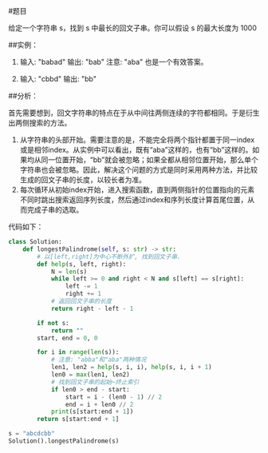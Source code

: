 #题目

给定一个字符串 s，找到 s 中最长的回文子串。你可以假设 s 的最大长度为 1000

##实例：
1. 输入: "babad"
输出: "bab"
注意: "aba" 也是一个有效答案。

2. 输入: "cbbd"
输出: "bb"

##分析：

首先需要想到，回文字符串的特点在于从中间往两侧连续的字符都相同。于是衍生出两侧搜索的方法。

1. 从字符串的头部开始。需要注意的是，不能完全将两个指针都置于同一index或是相邻index。从实例中可以看出，既有“aba”这样的，也有“bb”这样的。如果均从同一位置开始，“bb”就会被忽略；如果全都从相邻位置开始，那么单个字符串也会被忽略。因此，解决这个问题的方式是同时采用两种方法，并比较生成的回文子串的长度，以较长者为准。
2. 每次循环从初始index开始，进入搜索函数，直到两侧指针的位置指向的元素不同时跳出搜索返回序列长度，然后通过index和序列长度计算首尾位置，从而完成子串的选取。

代码如下：
~~~python
class Solution:
    def longestPalindrome(self, s: str) -> str:
        # 以[left,right]为中心不断外扩, 找到回文子串.
        def help(s, left, right):
            N = len(s)
            while left >= 0 and right < N and s[left] == s[right]:
                left -= 1
                right += 1
            # 返回回文子串的长度
            return right - left - 1

        if not s:
            return ""
        start, end = 0, 0

        for i in range(len(s)):
            # 注意: "abba"和"aba"两种情况
            len1, len2 = help(s, i, i), help(s, i, i + 1)
            len0 = max(len1, len2)
            # 找到回文子串的起始~终止索引
            if len0 > end - start:
                start = i - (len0 - 1) // 2
                end = i + len0 // 2
            print(s[start:end + 1])
        return s[start:end + 1]

s = "abcdcbb"
Solution().longestPalindrome(s)
~~~